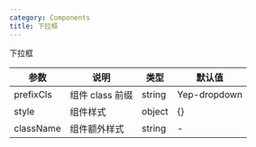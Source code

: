 ```yaml
---
category: Components
title: 下拉框
---
```


下拉框

<DEMO>

| 参数      | 说明            | 类型   | 默认值       |
| --------- | --------------- | ------ | ------------ |
| prefixCls | 组件 class 前缀 | string | Yep-dropdown |
| style     | 组件样式        | object | {}           |
| className | 组件额外样式    | string | -            |
